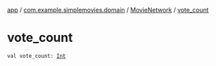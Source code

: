 [app](../../index.md) / [com.example.simplemovies.domain](../index.md) / [MovieNetwork](index.md) / [vote_count](./vote_count.md)

# vote_count

`val vote_count: `[`Int`](https://kotlinlang.org/api/latest/jvm/stdlib/kotlin/-int/index.html)
